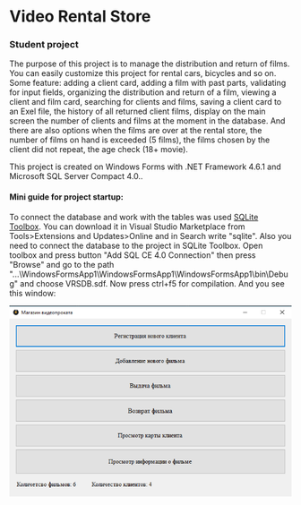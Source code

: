 # Video Rental Store
### Student project

The purpose of this project is to manage the distribution and return of films. You can easily customize this project for rental cars, bicycles and so on. Some feature: adding a client card, adding a film with past parts, validating for input fields, organizing the distribution and return of a film, viewing a client and film card, searching for clients and films, saving a client card to an Exel file, the history of all returned client films, display on the main screen the number of clients and films at the moment in the database. And there are also options when the films are over at the rental store, the number of films on hand is exceeded (5 films), the films chosen by the client did not repeat, the age check (18+ movie).

This project is created on Windows Forms with .NET Framework 4.6.1 and Microsoft SQL Server Compact 4.0.. 

#### Mini guide for project startup:
To connect the database and work with the tables was used [SQLite Toolbox](https://marketplace.visualstudio.com/items?itemName=ErikEJ.SQLServerCompactSQLiteToolbox). You can download it in Visual Studio Marketplace from Tools>Extensions and Updates>Online and in Search write "sqlite". Also you need to connect the database to the project in SQLite Toolbox. Open toolbox and press button "Add SQL CE 4.0 Connection" then press "Browse" and go to the path "...\WindowsFormsApp1\WindowsFormsApp1\WindowsFormsApp1\bin\Debug" and choose VRSDB.sdf. Now press ctrl+f5 for compilation. And you see this window:

![MainWindow](https://github.com/OneWhiteSpirit/VideoRentalStore/blob/master/Screenshots/MainWindow.png)

